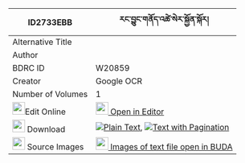 |ID2733EBB|རང་བྱུང་གནོད་འཚེ་སེར་སྐྱོན་སྐོར། 
| --- | --- 
|Alternative Title |
|Author | 
|BDRC ID | W20859
|Creator | Google OCR
|Number of Volumes| 1
|<img width="25" src="https://img.icons8.com/color/25/000000/edit-property.png">Edit Online| [<img width="25" src="https://avatars.githubusercontent.com/u/45091458?s=200&v=4"> Open in Editor](http://editor.openpecha.org/ID2733EBB)
|<img width="25" src="https://img.icons8.com/fluent/48/000000/download-2.png"/>  Download | [![](https://img.icons8.com/color/20/000000/txt.png)Plain Text](https://github.com/Openpecha/ID2733EBB/releases/download/v1/rangjung_notse_se_ra_kyon_kor_plain_ID2733EBB.zip), [![](https://img.icons8.com/color/20/000000/txt.png)Text with Pagination](https://github.com/Openpecha/ID2733EBB/releases/download/v1/rangjung_notse_se_ra_kyon_kor_pages_ID2733EBB.zip)
|<img width="25" src="https://img.icons8.com/plasticine/100/000000/pictures-folder.png"/>  Source Images | [<img width="25" src="https://library.bdrc.io/icons/BUDA-small.svg"> Images of text file open in BUDA](https://library.bdrc.io/show/bdr:W20859)